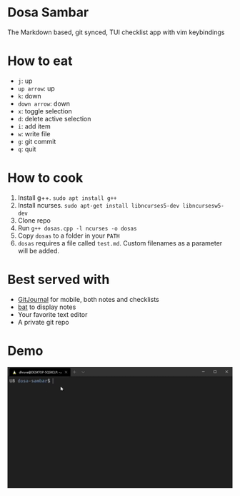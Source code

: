 # Dosa Sambar

The Markdown based, git synced, TUI checklist app with vim keybindings

# How to eat

- `j`: up
- `up arrow`: up
- `k`: down
- `down arrow`: down
- `x`: toggle selection
- `d`: delete active selection
- `i`: add item
- `w`: write file
- `g`: git commit
- `q`: quit

# How to cook

1. Install g++. `sudo apt install g++`
2. Install ncurses. `sudo apt-get install libncurses5-dev libncursesw5-dev`
3. Clone repo
4. Run `g++ dosas.cpp -l ncurses -o dosas`
5. Copy `dosas` to a folder in your `PATH`
6. `dosas` requires a file called `test.md`. Custom filenames as a parameter will be added.

# Best served with

- [GitJournal](https://gitjournal.io/) for mobile, both notes and checklists
- [bat](https://github.com/sharkdp/bat) to display notes
- Your favorite text editor
- A private git repo

# Demo

![dosas demo](dosas_demo.gif)

